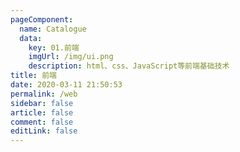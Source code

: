 ```yaml
---
pageComponent: 
  name: Catalogue
  data: 
    key: 01.前端
    imgUrl: /img/ui.png
    description: html、css、JavaScript等前端基础技术
title: 前端
date: 2020-03-11 21:50:53
permalink: /web
sidebar: false
article: false
comment: false
editLink: false
---
```


